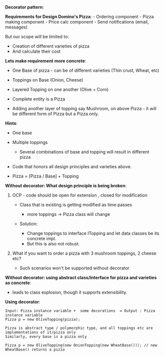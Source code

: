 **Decorator pattern**:

**Requirements for Design Domino's Pizza**:
    - Ordering component
    - Pizza making component
    - Price calc component
    - Send notifications (email, messages)

But our scope will be limited to:
* Creation of different varieties of pizza
* And calculate their cost

**Lets make requirement more concrete**:
* One Base of pizza - can be of different varieties (Thin crust, Wheat, etc)
* Toppings on Base (Onion, Cheese)
* Layered Topping on one another (Olive + Corn)

* Complete entity is a Pizza
* Adding another layer of topping say Mushroom, on above Pizza - it will be different form of Pizza but a Pizza only.


**Hints**:
* One base
* Multiple toppings
  * Several combinations of base and topping will result in different pizza

* Code that honors all design principles and varieties above.
* Pizza = [Pizza / Base] + Topping

**Without decorator: What design principle is being broken**:
1. OCP - code should be open for extension , closed for modification
   * Class that is existing is getting modified as time passes
     * more toppings -> Pizza class will change

   * Solution:
     * Change toppings to interface ITopping and let data classes be its concrete impl.
     * But this is also not robust.

2. What if you want to order a pizza with 3 mushroom toppings, 2 cheese etc?
   * Such scenarios won't be supported without decorator

**Without decorator: using abstract class/interface for pizza and varieties as concrete**:

  * leads to class explosion, though it supports extensibility.

**Using decorator**:

    Input: Pizza instance variable +  some decorations  = Output : Pizza instance variable
    Pizza p = new OliveTopping(pizza);

    Pizza is abstract type / polymorphic type, and all toppings etc are implementations of it/pizza only
    Similarly, every base is a pizza only

    Pizza p = new OliveTopping(new OnionTopping(new WheatBase())); // new WheatBase() returns a pizza

